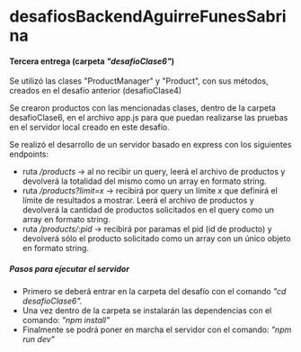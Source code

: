 # desafiosBackendAguirreFunesSabrina

#### Tercera entrega (carpeta _"desafioClase6"_)

Se utilizó las clases "ProductManager" y "Product", con sus métodos, creados en el desafío anterior (desafioClase4)

Se crearon productos con las mencionadas clases, dentro de la carpeta desafioClase6, en el archivo app.js para que puedan realizarse las pruebas en el servidor local creado en este desafío.

Se realizó el desarrollo de un servidor basado en express con los siguientes endpoints:

- ruta _/products_ -> al no recibir un query, leerá el archivo de productos y devolverá la totalidad del mismo como un array en formato string.
- ruta _/products?limit=x_ -> recibirá por query un límite _x_ que definirá el límite de resultados a mostrar. Leerá el archivo de productos y devolverá la cantidad de productos solicitados en el query como un array en formato string.
- ruta _/products/:pid_ -> recibirá por paramas el pid (id de producto) y devolverá sólo el producto solicitado como un array con un único objeto en formato string.

##### Pasos para ejecutar el servidor

- Primero se deberá entrar en la carpeta del desafío con el comando _"cd desafioClase6"._
- Una vez dentro de la carpeta se instalarán las dependencias con el comando: _"npm install"_
- Finalmente se podrá poner en marcha el servidor con el comando: _"npm run dev"_
